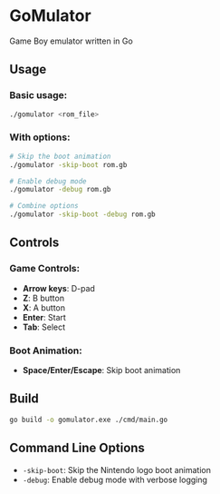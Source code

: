 # GoMulator
Game Boy emulator written in Go

## Usage

### Basic usage:
```bash
./gomulator <rom_file>
```

### With options:
```bash
# Skip the boot animation
./gomulator -skip-boot rom.gb

# Enable debug mode
./gomulator -debug rom.gb

# Combine options
./gomulator -skip-boot -debug rom.gb
```

## Controls

### Game Controls:
- **Arrow keys**: D-pad
- **Z**: B button  
- **X**: A button
- **Enter**: Start
- **Tab**: Select

### Boot Animation:
- **Space/Enter/Escape**: Skip boot animation

## Build

```bash
go build -o gomulator.exe ./cmd/main.go
```

## Command Line Options

- `-skip-boot`: Skip the Nintendo logo boot animation
- `-debug`: Enable debug mode with verbose logging